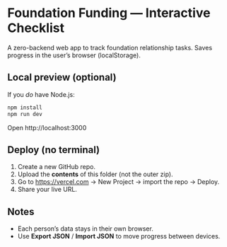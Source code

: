 
# Foundation Funding — Interactive Checklist

A zero-backend web app to track foundation relationship tasks. Saves progress in the user’s browser (localStorage).

## Local preview (optional)
If you *do* have Node.js:
```bash
npm install
npm run dev
```
Open http://localhost:3000

## Deploy (no terminal)
1. Create a new GitHub repo.
2. Upload the **contents** of this folder (not the outer zip).
3. Go to https://vercel.com → New Project → import the repo → Deploy.
4. Share your live URL.

## Notes
- Each person’s data stays in their own browser.
- Use **Export JSON** / **Import JSON** to move progress between devices.

